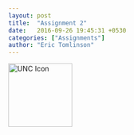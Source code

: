 ```yaml
---
layout: post
title:  "Assignment 2"
date:   2016-09-26 19:45:31 +0530
categories: ["Assignments"]
author: "Eric Tomlinson"
---
```


<img src="https://www.google.com/url?sa=i&rct=j&q=&esrc=s&source=images&cd=&cad=rja&uact=8&ved=0ahUKEwjJ9pbw9r_PAhVGLyYKHRhhBzEQjRwIBw&url=http%3A%2F%2Fwww.logospike.com%2Func-logo-3248%2F&psig=AFQjCNGIWXgyMVzwcnEfeWheFs1YTg2gGw&ust=1475628552292118" alt="UNC Icon" style="width:128px;height:128px;">